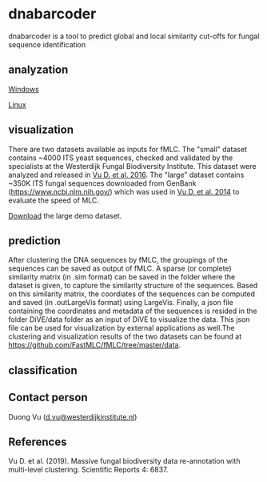 # dnabarcoder

dnabarcoder is a tool to predict global and local similarity cut-offs for fungal sequence identification 

## analyzation

[Windows](https://github.com/FastMLC/fMLC/tree/master/Windows)

[Linux](https://github.com/FastMLC/fMLC/tree/master/Linux)

## visualization
There are two datasets available as inputs for fMLC. The "small" dataset contains ~4000 ITS yeast sequences, checked and validated by the specialists at the Westerdijk Fungal Biodiversity Institute. This dataset were analyzed and released in [Vu D. et al. 2016](https://www.ncbi.nlm.nih.gov/pmc/articles/PMC5192050/). The "large" dataset contains ~350K ITS fungal sequences downloaded from GenBank (https://www.ncbi.nlm.nih.gov/) which was used in [Vu D. et al. 2014](https://www.nature.com/articles/srep06837) to evaluate the speed of MLC.

<!---[Download](http://www.westerdijkinstitute.nl/Download/SmallDatasetOf4KYeastITSSequences.zip) the small demo dataset.  -->

[Download](http://www.westerdijkinstitute.nl/Download/LargeDatasetOf350KITSSequences.zip) the large demo dataset. 

## prediction

After clustering the DNA sequences by fMLC, the groupings of the sequences can be saved as output of fMLC. A sparse (or complete) similarity matrix (in .sim format) can be saved in the folder where the dataset is given, to capture the similarity structure of the sequences. Based on this similarity matrix, the coordiates of the sequences can be computed and saved (in .outLargeVis format) using LargeVis. Finally, a json file containing the coordinates and metadata of the sequences is resided in the folder DiVE/data folder as an input of DiVE to visualize the data. This json file can be used for visualization by external applications as well.The clustering and visualization results of the two datasets can be found at https://github.com/FastMLC/fMLC/tree/master/data.

## classification

## Contact person 

Duong Vu (d.vu@westerdijkinstitute.nl)


## References

Vu D. et al. (2019). Massive fungal biodiversity data re-annotation with multi-level clustering. Scientific Reports 4: 6837.


